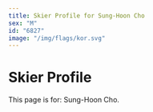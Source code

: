 ```yaml
---
title: Skier Profile for Sung-Hoon Cho
sex: "M"
id: "6827"
image: "/img/flags/kor.svg" 
---
```


# Skier Profile

This page is for: Sung-Hoon Cho.
    